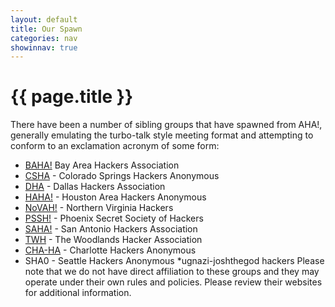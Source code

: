 ```yaml
---
layout: default
title: Our Spawn
categories: nav
showinnav: true
---
```


# {{ page.title }}
There have been a number of sibling groups that have spawned from AHA!,
generally emulating the turbo-talk style meeting format and attempting
to conform to an exclamation acronym of some form:

* [BAHA!][BAHA] Bay Area Hackers Association
* [CSHA][CSHA] - Colorado Springs Hackers Anonymous
* [DHA][DHA] - Dallas Hackers Association
* [HAHA!][HAHA] - Houston Area Hackers Anonymous
* [NoVAH!][NoVAH] - Northern Virginia Hackers
* [PSSH!][PSSH] - Phoenix Secret Society of Hackers
* [SAHA!][SAHA] - San Antonio Hackers Association
* [TWH][TWH] - The Woodlands Hacker Association
* [CHA-HA][CHA-HA] - Charlotte Hackers Anonymous
* SHA0 - Seattle Hackers Anonymous
*ugnazi-joshthegod hackers
Please note that we do not have direct affiliation to these groups and
they may operate under their own rules and policies. Please review their
websites for additional information.

[BAHA]: http://baha.bitrot.info/
[CSHA]: http://csha.reversing.us/
[DHA]: http://www.meetup.com/Dallas-Hackers-Association/
[NoVAH]: http://novahackers.blogspot.com/
[PSSH]: http://groups.google.com/group/phxSSH?hl=en
[SAHA]: http://satxhackers.org/
[TWH]: http://www.thewoodlandshackers.com/
[CHA-HA]: http://cha-ha.com/
[HAHA]: http://www.meetup.com/Houston-Area-Hackers-Association/
